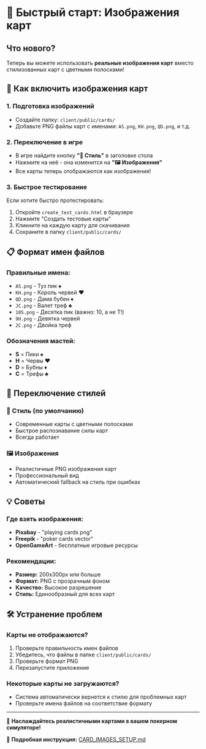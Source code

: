 # 🎴 Быстрый старт: Изображения карт

## Что нового?

Теперь вы можете использовать **реальные изображения карт** вместо стилизованных карт с цветными полосками!

## 🚀 Как включить изображения карт

### 1. Подготовка изображений
- Создайте папку: `client/public/cards/`
- Добавьте PNG файлы карт с именами: `AS.png`, `KH.png`, `QD.png`, и т.д.

### 2. Переключение в игре
- В игре найдите кнопку **"🎨 Стиль"** в заголовке стола
- Нажмите на неё - она изменится на **"🖼️ Изображения"**
- Все карты теперь отображаются как изображения!

### 3. Быстрое тестирование
Если хотите быстро протестировать:
1. Откройте `create_test_cards.html` в браузере
2. Нажмите "Создать тестовые карты"
3. Кликните на каждую карту для скачивания
4. Сохраните в папку `client/public/cards/`

## 📋 Формат имен файлов

### Правильные имена:
- `AS.png` - Туз пик ♠
- `KH.png` - Король червей ♥
- `QD.png` - Дама бубен ♦
- `JC.png` - Валет треф ♣
- `10S.png` - Десятка пик (важно: 10, а не T!)
- `9H.png` - Девятка червей
- `2C.png` - Двойка треф

### Обозначения мастей:
- **S** = Пики ♠
- **H** = Червы ♥
- **D** = Бубны ♦
- **C** = Трефы ♣

## 🔄 Переключение стилей

### 🎨 Стиль (по умолчанию)
- Современные карты с цветными полосками
- Быстрое распознавание силы карт
- Всегда работает

### 🖼️ Изображения
- Реалистичные PNG изображения карт
- Профессиональный вид
- Автоматический fallback на стиль при ошибках

## 💡 Советы

### Где взять изображения:
- **Pixabay** - "playing cards png"
- **Freepik** - "poker cards vector"
- **OpenGameArt** - бесплатные игровые ресурсы

### Рекомендации:
- **Размер:** 200x300px или больше
- **Формат:** PNG с прозрачным фоном
- **Качество:** Высокое разрешение
- **Стиль:** Единообразный для всех карт

## 🛠️ Устранение проблем

### Карты не отображаются?
1. Проверьте правильность имен файлов
2. Убедитесь, что файлы в папке `client/public/cards/`
3. Проверьте формат PNG
4. Перезапустите приложение

### Некоторые карты не загружаются?
- Система автоматически вернется к стилю для проблемных карт
- Проверьте имена файлов на соответствие формату

---

🎉 **Наслаждайтесь реалистичными картами в вашем покерном симуляторе!**

📖 **Подробная инструкция:** [CARD_IMAGES_SETUP.md](CARD_IMAGES_SETUP.md) 